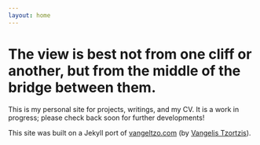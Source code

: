 ```yaml
---
layout: home
---
```

# The view is best not from one cliff or another, but from the middle of the bridge between them.

This is my personal site for projects, writings, and my CV. It is a work in progress; please check back soon for further developments!

This site was built on a Jekyll port of [vangeltzo.com](http://vangeltzo.com/) (by [Vangelis Tzortzis](https://github.com/srekoble)).
